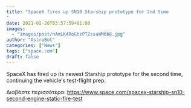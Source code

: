 ```yaml
---
title: "SpaceX fires up SN10 Starship prototype for 2nd time
"
date: 2021-02-26T03:57:59+01:00
images:
  - "images/post/nAmLK4RoGtzPT2ssaWM6b8.jpg"
author: "AstroBot"
categories: ["News"]
tags: ["space.com"]
draft: false
---
```


SpaceX has fired up its newest Starship prototype for the second time, continuing the vehicle's test-flight prep. 

Διαβάστε περισσότερα: https://www.space.com/spacex-starship-sn10-second-engine-static-fire-test

